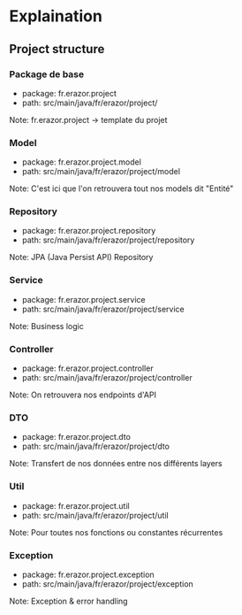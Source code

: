 # Explaination

## Project structure

### Package de base

- package: fr.erazor.project
- path: src/main/java/fr/erazor/project/

Note: fr.erazor.project -> template du projet

### Model

- package: fr.erazor.project.model
- path: src/main/java/fr/erazor/project/model

Note: C'est ici que l'on retrouvera tout nos models dit "Entité"

### Repository

- package: fr.erazor.project.repository
- path: src/main/java/fr/erazor/project/repository

Note: JPA (Java Persist API) Repository

### Service

- package: fr.erazor.project.service
- path: src/main/java/fr/erazor/project/service

Note: Business logic

### Controller

- package: fr.erazor.project.controller
- path: src/main/java/fr/erazor/project/controller

Note: On retrouvera nos endpoints d'API

### DTO

- package: fr.erazor.project.dto
- path: src/main/java/fr/erazor/project/dto

Note: Transfert de nos données entre nos différents layers

### Util

- package: fr.erazor.project.util
- path: src/main/java/fr/erazor/project/util

Note: Pour toutes nos fonctions ou constantes récurrentes

### Exception

- package: fr.erazor.project.exception
- path: src/main/java/fr/erazor/project/exception

Note: Exception & error handling